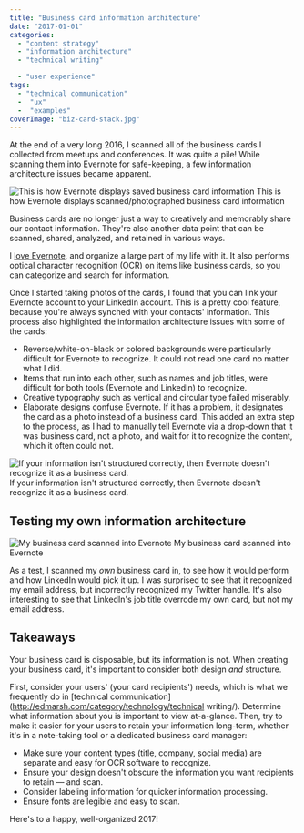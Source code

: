 ```yaml
---
title: "Business card information architecture"
date: "2017-01-01"
categories:
  - "content strategy"
  - "information architecture"
  - "technical writing"

  - "user experience"
tags:
  - "technical communication"
  -  "ux"
  -  "examples"
coverImage: "biz-card-stack.jpg"
---
```


At the end of a very long 2016, I scanned all of the business cards I collected from meetups and conferences. It was quite a pile! While scanning them into Evernote for safe-keeping, a few information architecture issues became apparent.

![This is how Evernote displays saved business card information](/assets/images/2016-12-31-20.45.50-169x300.png) This is how Evernote displays scanned/photographed business card information

Business cards are no longer just a way to creatively and memorably share our contact information. They're also another data point that can be scanned, shared, analyzed, and retained in various ways.

I [love Evernote](http://edmarsh.com/2013/11/06/evernote-the-ultimate-conference-tool/), and organize a large part of my life with it. It also performs optical character recognition (OCR) on items like business cards, so you can categorize and search for information.

Once I started taking photos of the cards, I found that you can link your Evernote account to your LinkedIn account. This is a pretty cool feature, because you're always synched with your contacts' information. This process also highlighted the information architecture issues with some of the cards:

- Reverse/white-on-black or colored backgrounds were particularly difficult for Evernote to recognize. It could not read one card no matter what I did.
- Items that run into each other, such as names and job titles, were difficult for both tools (Evernote and LinkedIn) to recognize.
- Creative typography such as vertical and circular type failed miserably.
- Elaborate designs confuse Evernote. If it has a problem, it designates the card as a photo instead of a business card. This added an extra step to the process, as I had to manually tell Evernote via a drop-down that it was business card, not a photo, and wait for it to recognize the content, which it often could not.

![If your information isn't structured correctly, then Evernote doesn't recognize it as a business card.](/assets/images/evernote_dropdown_callout-276x300.jpg) If your information isn't structured correctly, then Evernote doesn't recognize it as a business card.

## Testing my own information architecture

![My business card scanned into Evernote](/assets/images/2016-12-31-17.30.57-169x300.png) My business card scanned into Evernote

As a test, I scanned my _own_ business card in, to see how it would perform and how LinkedIn would pick it up. I was surprised to see that it recognized my email address, but incorrectly recognized my Twitter handle. It's also interesting to see that LinkedIn's job title overrode my own card, but not my email address.

## Takeaways

Your business card is disposable, but its information is not. When creating your business card, it's important to consider both design _and_ structure.

First, consider your users' (your card recipients') needs, which is what we frequently do in [technical communication](http://edmarsh.com/category/technology/technical writing/). Determine what information about you is important to view at-a-glance. Then, try to make it easier for your users to retain your information long-term, whether it's in a note-taking tool or a dedicated business card manager:

- Make sure your content types (title, company, social media) are separate and easy for OCR software to recognize.
- Ensure your design doesn't obscure the information you want recipients to retain &mdash; and scan.
- Consider labeling information for quicker information processing.
- Ensure fonts are legible and easy to scan.

Here's to a happy, well-organized 2017!
